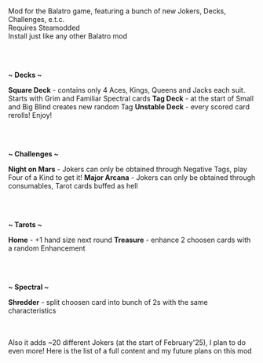 <br>Mod for the <a src="https://store.steampowered.com/app/2379780/Balatro/">Balatro</a> game, featuring a bunch of new Jokers, Decks, Challenges, e.t.c.
<br>Requires <a src="https://github.com/Steamodded/smods">Steamodded</a>
<br>Install just like any other Balatro mod

<br><br><p font-size="16"><b>~ Decks ~</b></p>
<b>Square Deck</b> - contains only 4 Aces, Kings, Queens and Jacks each suit. Starts with Grim and Familiar Spectral cards
<b>Tag Deck</b> - at the start of Small and Big Blind creates new random Tag
<b>Unstable Deck</b> - every scored card rerolls! Enjoy!

<br><br><p font-size="16"><b>~ Challenges ~</b></p>
<b>Night on Mars</b> - Jokers can only be obtained through Negative Tags, play Four of a Kind to get it!
<b>Major Arcana</b> - Jokers can only be obtained through consumables, Tarot cards buffed as hell

<br><br><p font-size="16"><b>~ Tarots ~</b></p>
<b>Home</b> - +1 hand size next round
<b>Treasure</b> - enhance 2 choosen cards with a random Enhancement

<br><br><p font-size="12"><b>~ Spectral ~</b></p>
<b>Shredder</b> - split choosen card into bunch of 2s with the same characteristics

<br><br>Also it adds ~20 different Jokers (at the start of February'25), I plan to do even more!
<a src="https://docs.google.com/spreadsheets/d/12xnrFGYsiaSSxG_EQXfrkcW6hYp--GnOUaB6Fxh4H2k/edit?gid=0#gid=0">Here is the list of a full content and my future plans on this mod</a> 
